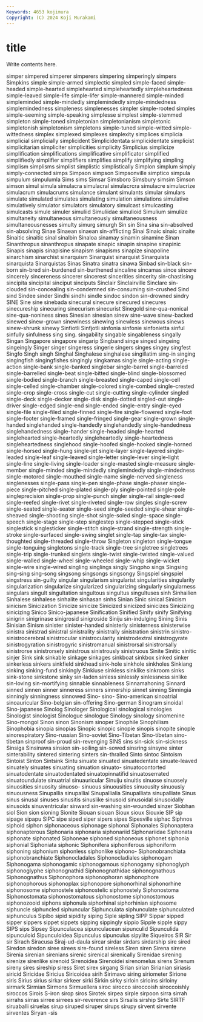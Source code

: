 ```yaml
---
Keywords: 4653 kojimura
Copyright: (C) 2024 Koji Murakami
---
```


# title

Write contents here.



simper simpered simperer simperers simpering
simperingly simpers Simpkins simple simple-armed simplectic simpled simple-faced simple-headed simple-hearted
simplehearted simpleheartedly simpleheartedness simple-leaved simple-life simple-lifer simple-mannered simple-minded simpleminded simple-mindedly
simplemindedly simple-mindedness simplemindedness simpleness simplenesses simpler simple-rooted simples simple-seeming simple-speaking
simplesse simplest simple-stemmed simpleton simple-toned simpletonian simpletonianism simpletonic simpletonish simpletonism
simpletons simple-tuned simple-witted simple-wittedness simplex simplexed simplexes simplexity simplices simplicia
simplicial simplicially simplicident Simplicidentata simplicidentate simplicist simplicitarian simpliciter simplicities simplicity
Simplicius simplicize simplification simplifications simplificative simplificator simplified simplifiedly simplifier simplifiers
simplifies simplify simplifying simpling simplism simplisms simplist simplistic simplistically Simplon
simplum simply simply-connected simps Simpson simpson Simpsonville simptico simpula simpulum
simpulumla Sims sims Simsar Simsboro Simsbury simsim Simson simson simul
simula simulacra simulacral simulacrcra simulacre simulacrize simulacrum simulacrums simulance simulant
simulants simular simulars simulate simulated simulates simulating simulation simulations simulative
simulatively simulator simulators simulatory simulcast simulcasting simulcasts simule simuler simuliid
Simuliidae simulioid Simulium simulize simultaneity simultaneous simultaneously simultaneousness simultaneousnesses simulty
simurg simurgh Sin sin Sina sina sin-absolved sin-absolving Sinae Sinaean
sinaean sin-afflicting Sinai Sinaic sinaic sinaite Sinaitic sinaitic sinal sinalbin
Sinaloa sinamay sinamin sinamine Sinan Sinanthropus sinanthropus sinapate sinapic sinapin
sinapine sinapinic Sinapis sinapis sinapisine sinapism sinapisms sinapize sinapoline sinarchism
sinarchist sinarquism Sinarquist sinarquist Sinarquista sinarquista Sinarquistas Sinas Sinatra sinatra
sinawa Sinbad sin-black sin-born sin-bred sin-burdened sin-burthened sincaline sincamas since
sincere sincerely sincereness sincerer sincerest sincerities sincerity sin-chastising sincipita sincipital
sinciput sinciputs Sinclair Sinclairville Sinclare sin-clouded sin-concealing sin-condemned sin-consuming sin-crushed
Sind sind Sindee sinder Sindhi sindhi sindle sindoc sindon sin-drowned
sindry SINE Sine sine sinebada sinecural sinecure sinecured sinecures sinecureship
sinecuring sinecurism sinecurist Sinegold sine-qua-nonical sine-qua-noniness sines Sinesian sinesian sinew
sine-wave sinew-backed sinewed sinew-grown sinewiness sinewing sinewless sinewous sinews sinew-shrunk
sinewy Sinfiotli Sinfjotli sinfonia sinfonie sinfonietta sinful sinfully sinfulness sing
sing. singability singable singableness singally Singan Singapore singapore singarip Singband
singe singed singeing singeingly Singer singer singeress singerie singers singes
singey singfest Singfo Singh singh Singhal Singhalese singhalese singillatim sing-in
singing singingfish singingfishes singingly singkamas single single-acting single-action single-bank single-banked
singlebar single-barrel single-barreled single-barrelled single-beat single-bitted single-blind single-blossomed single-bodied single-branch
single-breasted single-caped single-cell single-celled single-chamber single-colored single-combed single-crested single-crop single-cross
single-cut single-cutting single-cylinder singled single-deck single-decker single-disk single-dotted singled-out single-driver
single-edged single-end single-ended single-entry single-eyed single-file single-filed single-finned single-fire single-flowered
single-foot single-footer single-framed single-fringed single-gear single-grown single-handed singlehanded single-handedly singlehandedly
single-handedness singlehandedness single-hander single-headed single-hearted singlehearted single-heartedly singleheartedly single-heartedness singleheartedness
singlehood single-hoofed single-hooked single-horned single-horsed single-hung single-jet single-layer single-layered single-leaded
single-leaf single-leaved single-letter single-lever single-light single-line single-living single-loader single-masted single-measure
single-member single-minded single-mindedly singlemindedly single-mindedness single-motored single-mouthed single-name single-nerved singleness
singlenesses single-pass single-pen single-phase single-phaser single-piece single-pitched single-plated single-ply single-pointed
single-pole singleprecision single-prop single-punch singler single-rail single-reed single-reefed single-rivet single-riveted
single-row singles single-screw single-seated single-seater single-seed single-seeded single-shear single-sheaved single-shooting
single-shot single-soled single-space single-speech single-stage single-step singlestep single-stepped single-stick singlestick
singlesticker single-stitch single-strand single-strength single-stroke single-surfaced single-swing singlet single-tap single-tax
single-thoughted single-threaded single-throw Singleton singleton single-tongue single-tonguing singletons single-track single-tree
singletree singletrees single-trip single-trunked singlets single-twist single-twisted single-valued single-walled single-wheel
single-wheeled single-whip single-wicket single-wire single-wired singling singlings singly Singpho sings
Singsing sing-sing sing-song singsong singsongs singsongy Singspiel singspiel singstress sin-guilty
singular singularism singularist singularities singularity singularization singularize singularized singularizing singularly
singularness singulars singult singultation singultous singultus singultuses sinh Sinhailien Sinhalese
sinhalese sinhalite sinhasan sinhs Sinian Sinic sinical Sinicism sinicism Sinicization
Sinicize sinicize Sinicized sinicized sinicizes Sinicizing sinicizing Sinico Sinico-japanese Sinification
Sinified Sinify sinify Sinifying sinigrin sinigrinase sinigrosid sinigroside Siniju sin-indulging
Sining Sinis Sinisian Sinism sinister sinister-handed sinisterly sinisterness sinisterwise sinistra
sinistrad sinistral sinistrality sinistrally sinistration sinistrin sinistro- sinistrocerebral sinistrocular sinistrocularity
sinistrodextral sinistrogyrate sinistrogyration sinistrogyric sinistromanual sinistrorsal sinistrorsally sinistrorse sinistrorsely sinistrous
sinistrously sinistruous Sinite Sinitic sinitic sinjer Sink sink sinkable sinkage
sinkages sinkboat sinkbox sinked sinker sinkerless sinkers sinkfield sinkhead sink-hole
sinkhole sinkholes Sinkiang sinking sinking-fund sinkingly Sinkiuse sinkless sinklike sinkroom
sinks sink-stone sinkstone sinky sin-laden sinless sinlessly sinlessness sinlike sin-loving
sin-mortifying sinnable sinnableness Sinnamahoning Sinnard sinned sinnen sinner sinneress sinners
sinnership sinnet sinning Sinningia sinningly sinningness sinnowed Sino- sino- Sino-american
sinoatrial sinoauricular Sino-belgian sin-offering Sino-german Sinogram sinoidal Sino-japanese Sinolog Sinologer
Sinological sinological sinologies Sinologist sinologist Sinologue sinologue Sinology sinology sinomenine
Sino-mongol Sinon sinon Sinonism sinoper Sinophile Sinophilism Sinophobia sinopia sinopias
Sinopic sinopic sinopie sinopis sinopite sinople sinorespiratory Sino-russian Sino-soviet Sino-Tibetan
Sino-tibetan sino-tibetan sinproof sin-proud sin-revenging SINS sins sin-sick sin-sickness Sinsiga
Sinsinawa sinsion sin-soiling sin-sowed sinsring sinsyne sinter sinterability sintered sintering
sinters sin-thralled Sinto sintoc Sintoism Sintoist Sinton Sintsink Sintu sinuate
sinuated sinuatedentate sinuate-leaved sinuately sinuates sinuating sinuation sinuato- sinuatocontorted sinuatodentate
sinuatodentated sinuatopinnatifid sinuatoserrated sinuatoundulate sinuatrial sinuauricular Sinuiju sinuitis sinuose sinuosely
sinuosities sinuosity sinuoso- sinuous sinuousities sinuousity sinuously sinuousness Sinupallia sinupallial
Sinupallialia Sinupalliata sinupalliate Sinus sinus sinusal sinuses sinusitis sinuslike sinusoid
sinusoidal sinusoidally sinusoids sinuventricular sinward sin-washing sin-wounded sinzer Siobhan siol
Sion sion sioning Sionite Siouan siouan Sioux sioux Siouxie SIP
sip sipage sipapu SIPC sipe siped siper sipers sipes Sipesville
siphac Siphnos siphoid siphon siphonaceous siphonage siphonal Siphonales Siphonaptera siphonapterous
Siphonaria siphonaria siphonariid Siphonariidae Siphonata siphonate siphonated Siphoneae siphoned siphoneous
siphonet siphonia siphonial Siphoniata siphonic Siphonifera siphoniferous siphoniform siphoning siphonium
siphonless siphonlike siphono- Siphonobranchiata siphonobranchiate Siphonocladales Siphonocladiales siphonogam Siphonogama siphonogamic
siphonogamous siphonogamy siphonoglyph siphonoglyphe siphonognathid Siphonognathidae siphonognathous Siphonognathus Siphonophora siphonophoran
siphonophore siphonophorous siphonoplax siphonopore siphonorhinal siphonorhine siphonosome siphonostele siphonostelic siphonostely
Siphonostoma Siphonostomata siphonostomatous siphonostome siphonostomous siphonozooid siphons siphonula siphorhinal siphorhinian
siphosome siphuncle siphuncled siphuncular Siphunculata siphunculate siphunculated siphunculus Sipibo sipid
sipidity siping Siple sipling SIPP Sippar sipped sipper sippers sippet
sippets sipping sippingly sippio Sipple sipple sippy SIPS sips Sipsey
Sipunculacea sipunculacean sipunculid Sipunculida sipunculoid Sipunculoidea Sipunculus sipunculus sipylite Siqueiros
SIR Sir sir Sirach Siracusa Siraj-ud-daula sircar sirdar sirdars sirdarship
sire sired Siredon siredon siree sirees sire-found sireless Siren siren
Sirena sirene Sirenia sirenian sirenians sirenic sirenical sirenically Sirenidae sirening
sirenize sirenlike sirenoid Sirenoidea Sirenoidei sirenomelus sirens Sirenum sireny sires
sireship siress Siret sirex sirgang Sirian sirian Sirianian siriasis siricid
Siricidae Siricius Siricoidea sirih Sirimavo siring siriometer Sirione siris Sirius
sirius sirkar sirkeer sirki Sirkin sirky sirloin sirloins sirloiny sirmark
Sirmian Sirmons Sirmuellera siroc sirocco siroccoish siroccoishly siroccos Sirois S-iron
sirop siros Sirotek sirpea sirple sirpoon sirra sirrah sirrahs sirras
sirree sirrees sir-reverence sirs Sirsalis sirship Sirte SIRTF siruaballi siruelas
sirup siruped siruper sirups sirupy sirvent sirvente sirventes Siryan -sis
